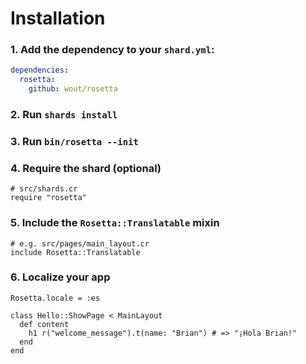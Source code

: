 # Installation
### 1. Add the dependency to your `shard.yml`:

```yaml
dependencies:
  rosetta:
    github: wout/rosetta
```

### 2. Run `shards install`

### 3. Run `bin/rosetta --init`

### 4. Require the shard (optional)

```cr
# src/shards.cr
require "rosetta"
```

### 5. Include the `Rosetta::Translatable` mixin

```cr
# e.g. src/pages/main_layout.cr
include Rosetta::Translatable
```

### 6. Localize your app

```cr
Rosetta.locale = :es

class Hello::ShowPage < MainLayout
  def content
    h1 r("welcome_message").t(name: "Brian") # => "¡Hola Brian!"
  end
end
```
